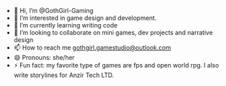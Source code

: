 - 👋 Hi, I’m @GothGirl-Gaming
- 👀 I’m interested in game design and development. 
- 🌱 I’m currently learning writing code
- 💞️ I’m looking to collaborate on mini games, dev projects and narrative design
- 📫 How to reach me gothgirl.gamestudio@outlook.com
- 😄 Pronouns: she/her
- ⚡ Fun fact: my favorite type of games are fps and open world rpg. I also write storylines for Anzir Tech LTD.
  

<!---
GothGirl-Gaming/GothGirl-Gaming is a ✨ special ✨ repository because its `README.md` (this file) appears on your GitHub profile.
You can click the Preview link to take a look at your changes.
--->

